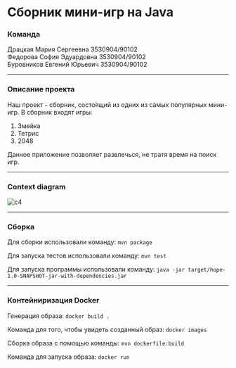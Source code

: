 # Сборник мини-игр на Java
### Команда
Драцкая Мария Сергеевна 3530904/90102  
Федорова София Эдуардовна 3530904/90102  
Буровников Евгений Юрьевич 3530904/90102

___

### Описание проекта
Наш проект - сборник, состоящий из одних из самых популярных мини-игр. В сборник входят игры:
1. Змейка
2. Тетрис
3. 2048

Данное приложение позволяет развлечься, не тратя время на поиск игр.

___

### Context diagram
![c4](https://user-images.githubusercontent.com/71705648/138077685-03d1eca7-0bae-4ec9-8b81-901977123532.png)

___

### Сборка

Для сборки использовали команду:
`mvn package`

Для запуска тестов использовали команду:
`mvn test`

Для запуска программы использовали команду:
`java -jar target/hope-1.0-SNAPSHOT-jar-with-dependencies.jar`

___

### Контейниризация Docker

Генерация образа: `docker build .`

Команда для того, чтобы увидеть созданный образ: `docker images`

Сборка образа с помощью команды: `mvn dockerfile:build`

Команда для запуска образа: `docker run`
